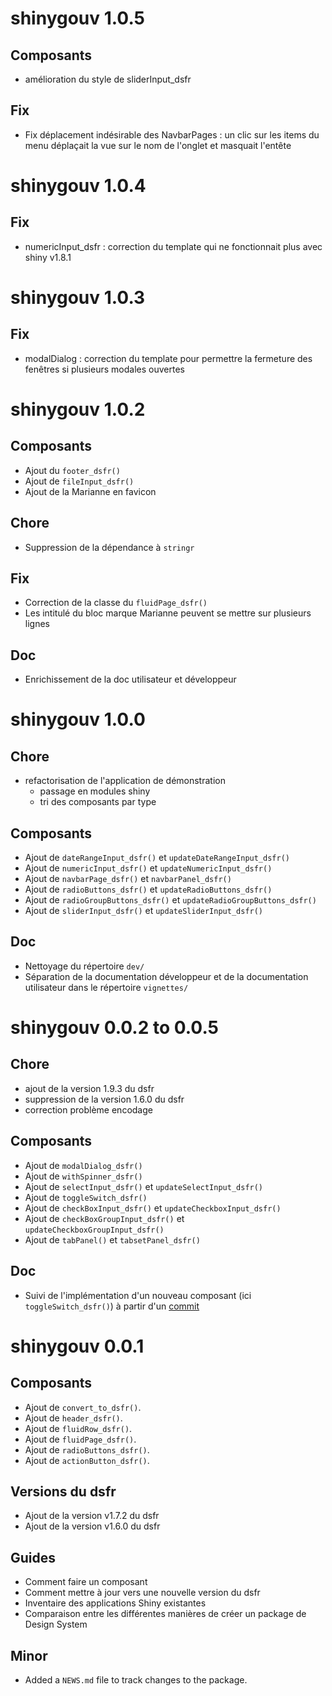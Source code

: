 # shinygouv 1.0.5  

## Composants  
* amélioration du style de sliderInput_dsfr  

## Fix  
* Fix déplacement indésirable des NavbarPages : un clic sur les items du menu déplaçait la vue sur le nom de l'onglet et masquait l'entête

# shinygouv 1.0.4

## Fix 
* numericInput_dsfr : correction du template qui ne fonctionnait plus avec shiny v1.8.1

# shinygouv 1.0.3

## Fix 

* modalDialog : correction du template pour permettre la fermeture des fenêtres si plusieurs modales ouvertes


# shinygouv 1.0.2

## Composants

* Ajout du `footer_dsfr()`
* Ajout de `fileInput_dsfr()`
* Ajout de la Marianne en favicon

## Chore

* Suppression de la dépendance à `stringr`

## Fix

* Correction de la classe du `fluidPage_dsfr()`  
* Les intitulé du bloc marque Marianne peuvent se mettre sur plusieurs lignes

## Doc

* Enrichissement de la doc utilisateur et développeur

# shinygouv 1.0.0

## Chore

* refactorisation de l'application de démonstration
  + passage en modules shiny
  + tri des composants par type
  
## Composants

* Ajout de `dateRangeInput_dsfr()` et `updateDateRangeInput_dsfr()`
* Ajout de `numericInput_dsfr()` et `updateNumericInput_dsfr()`
* Ajout de `navbarPage_dsfr()` et `navbarPanel_dsfr()`
* Ajout de `radioButtons_dsfr()` et `updateRadioButtons_dsfr()`
* Ajout de `radioGroupButtons_dsfr()` et `updateRadioGroupButtons_dsfr()`
* Ajout de `sliderInput_dsfr()` et `updateSliderInput_dsfr()`

## Doc

* Nettoyage du répertoire `dev/`
* Séparation de la documentation développeur et de la documentation utilisateur dans le répertoire `vignettes/`


# shinygouv 0.0.2 to 0.0.5

## Chore 

* ajout de la version 1.9.3 du dsfr
* suppression de la version 1.6.0 du dsfr
* correction problème encodage

## Composants

* Ajout de `modalDialog_dsfr()`
* Ajout de `withSpinner_dsfr()`
* Ajout de `selectInput_dsfr()` et `updateSelectInput_dsfr()`
* Ajout de `toggleSwitch_dsfr()`
* Ajout de `checkBoxInput_dsfr()` et `updateCheckboxInput_dsfr()`
* Ajout de `checkBoxGroupInput_dsfr()` et `updateCheckboxGroupInput_dsfr()`
* Ajout de `tabPanel()` et `tabsetPanel_dsfr()`

## Doc

* Suivi de l'implémentation d'un nouveau composant (ici `toggleSwitch_dsfr()`) à partir d'un [commit](https://github.com/spyrales/shinygouv/pull/82/commits/ed19c583c45aa04d9ebd51b1984851891e360b98)


# shinygouv 0.0.1

## Composants

* Ajout de `convert_to_dsfr()`.
* Ajout de `header_dsfr()`.
* Ajout de `fluidRow_dsfr()`.
* Ajout de `fluidPage_dsfr()`.
* Ajout de `radioButtons_dsfr()`.
* Ajout de `actionButton_dsfr()`.

## Versions du dsfr

* Ajout de la version v1.7.2 du dsfr
* Ajout de la version v1.6.0 du dsfr

## Guides

* Comment faire un composant
* Comment mettre à jour vers une nouvelle version du dsfr
* Inventaire des applications Shiny existantes
* Comparaison entre les différentes manières de créer un package de Design System

## Minor

* Added a `NEWS.md` file to track changes to the package.
